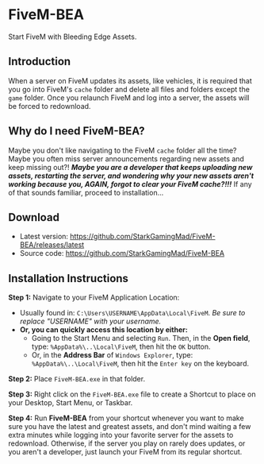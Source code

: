 # FiveM-BEA
Start FiveM with Bleeding Edge Assets.

## Introduction
When a server on FiveM updates its assets, like vehicles, it is required that you go into FiveM's `cache` folder and delete all files and folders except the `game` folder. Once you relaunch FiveM and log into a server, the assets will be forced to redownload.

## Why do I need FiveM-BEA?
Maybe you don't like navigating to the FiveM `cache` folder all the time? Maybe you often miss server announcements regarding new assets and keep missing out?! **_Maybe you are a developer that keeps uploading new assets, restarting the server, and wondering why your new assets aren't working because you, AGAIN, forgot to clear your FiveM cache?!!!_** If any of that sounds familiar, proceed to installation...

## Download
  * Latest version: https://github.com/StarkGamingMad/FiveM-BEA/releases/latest
  * Source code: https://github.com/StarkGamingMad/FiveM-BEA

## Installation Instructions
**Step 1:** Navigate to your FiveM Application Location:
  * Usually found in: `C:\Users\USERNAME\AppData\Local\FiveM`. _Be sure to replace "USERNAME" with your username._
  * **Or, you can quickly access this location by either:**
    * Going to the Start Menu and selecting `Run`. Then, in the **Open field**, type: `%AppData%\..\Local\FiveM`, then hit the `OK` button.
    * Or, in the **Address Bar** of `Windows Explorer`, type: `%AppData%\..\Local\FiveM`, then hit the `Enter key` on the keyboard.

**Step 2:** Place `FiveM-BEA.exe` in that folder.

**Step 3:** Right click on the `FiveM-BEA.exe` file to create a Shortcut to place on your Desktop, Start Menu, or Taskbar.

**Step 4:** Run **FiveM-BEA** from your shortcut whenever you want to make sure you have the latest and greatest assets, and don't mind waiting a few extra minutes while logging into your favorite server for the assets to redownload. Otherwise, if the server you play on rarely does updates, or you aren't a developer, just launch your FiveM from its regular shortcut.
